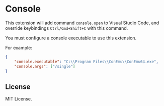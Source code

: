 # Console

This extension will add command `console.open` to Visual Studio Code, and override keybindings `Ctrl/Cmd+Shift+C` with this command.

You must configure a console executable to use this extension.

For example:

```json
{
    "console.executable": "C:\\Program Files\\ConEmu\\ConEmu64.exe",
    "console.args": ["/single"]
}
```

## License

MIT License.
